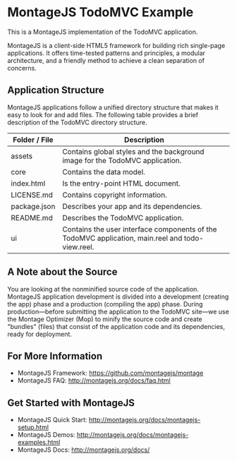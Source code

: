 # MontageJS TodoMVC Example

This is a MontageJS implementation of the TodoMVC application.

MontageJS is a client-side HTML5 framework for building rich single-page applications. It offers time-tested patterns and principles, a modular architecture, and a friendly method to achieve a clean separation of concerns.

## Application Structure
MontageJS applications follow a unified directory structure that makes it easy to look for and add files. The following table provides a brief description of the TodoMVC directory structure.

Folder / File | Description |
------------ | ------------- 
assets | Contains global styles and the background image for the TodoMVC application.
core | Contains the data model.
index.html | Is the entry-point HTML document.  
LICENSE.md | Contains copyright information.
package.json | Describes your app and its dependencies.  
README.md | Describes the TodoMVC application. 
ui | Contains the user interface components of the TodoMVC application, main.reel and todo-view.reel. 

## A Note about the Source
You are looking at the nonminified source code of the application. MontageJS application development is divided into a development (creating the app) phase and a production (compiling the app) phase. During production—before submitting the application to the TodoMVC site—we use the Montage Optimizer (Mop) to minify the source code and create "bundles" (files) that consist of the application code and its dependencies, ready for deployment.

## For More Information
* MontageJS Framework: https://github.com/montagejs/montage
* MontageJS FAQ: http://montagejs.org/docs/faq.html

## Get Started with MontageJS

* MontageJS Quick Start: http://montagejs.org/docs/montagejs-setup.html
* MontageJS Demos: http://montagejs.org/docs/montagejs-examples.html
* MontageJS Docs: http://montagejs.org/docs/

